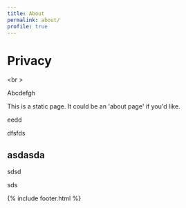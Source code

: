 ```yaml
---
title: About
permalink: about/
profile: true
---
```


# Privacy
<br \>

Abcdefgh

This is a static page. It could be an 'about page' if you'd like.

eedd

dfsfds

## asdasda


sdsd

sds

{% include footer.html %}
